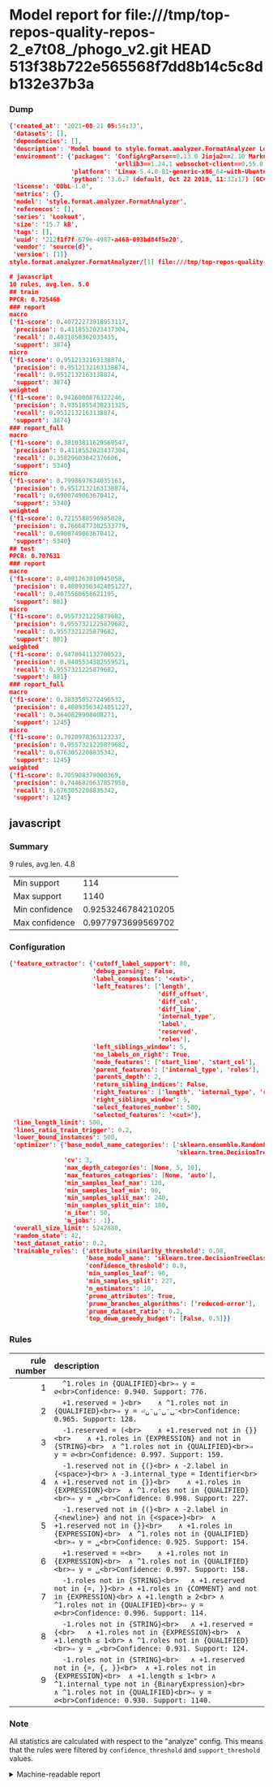 # Model report for file:///tmp/top-repos-quality-repos-2_e7t08_/phogo_v2.git HEAD 513f38b722e565568f7dd8b14c5c8db132e37b3a

### Dump

```json
{'created_at': '2021-08-21 05:54:33',
 'datasets': [],
 'dependencies': [],
 'description': 'Model bound to style.format.analyzer.FormatAnalyzer Lookout analyzer.',
 'environment': {'packages': 'ConfigArgParse==0.13.0 Jinja2==2.10 MarkupSafe==1.1.1 PyStemmer==1.3.0 PyYAML==5.1 Pympler==0.5 SQLAlchemy==1.2.10 SQLAlchemy-Utils==0.33.3 asdf==2.3.2 bblfsh==2.12.7 boto==2.49.0 boto3==1.9.130 botocore==1.12.130 cachetools==2.0.1 certifi==2019.3.9 chardet==3.0.4 clint==0.5.1 docker==3.7.0 docker-pycreds==0.4.0 dulwich==0.19.11 grpcio==1.19.0 grpcio-tools==1.19.0 humanfriendly==4.16.1 humanize==0.5.1 idna==2.8 jmespath==0.9.4 jsonschema==2.6.0 lookout-sdk==0.4.1 lookout-sdk-ml==0.19.0 lookout-style==0.2.0 lz4==2.1.6 modelforge==0.12.1 numpy==1.16.2 packaging==19.0 pandas==0.22.0 pip==19.0.3 protobuf==3.7.0 psycopg2-binary==2.7.5 pygtrie==2.3 pyparsing==2.3.1 python-dateutil==2.8.0 python-igraph==0.7.1.post6 pytz==2019.1 requests==2.21.0 requirements-parser==0.2.0 scikit-learn==0.20.1 scikit-optimize==0.5.2 scipy==1.2.1 semantic-version==2.6.0 setuptools==40.8.0 six==1.12.0 smart-open==1.8.1 sourced-ml==0.8.2 spdx==2.5.0 stringcase==1.2.0 tabulate==0.8.2 tqdm==4.31.1 '
                             'urllib3==1.24.1 websocket-client==0.55.0 xxhash==1.3.0',
                 'platform': 'Linux-5.4.0-81-generic-x86_64-with-Ubuntu-18.04-bionic',
                 'python': '3.6.7 (default, Oct 22 2018, 11:32:17) [GCC 8.2.0]'},
 'license': 'ODbL-1.0',
 'metrics': {},
 'model': 'style.format.analyzer.FormatAnalyzer',
 'references': [],
 'series': 'Lookout',
 'size': '15.7 kB',
 'tags': [],
 'uuid': '212f1f7f-679e-4987-a468-093bd84f5e20',
 'vendor': 'source{d}',
 'version': [1]}
style.format.analyzer.FormatAnalyzer/[1] file:///tmp/top-repos-quality-repos-2_e7t08_/phogo_v2.git 513f38b722e565568f7dd8b14c5c8db132e37b3a

# javascript
10 rules, avg.len. 5.0
## train
PPCR: 0.725468
### report
macro
{'f1-score': 0.40722273918953117,
 'precision': 0.4118552023437304,
 'recall': 0.4031858362033435,
 'support': 3874}
micro
{'f1-score': 0.9512132163138874,
 'precision': 0.9512132163138874,
 'recall': 0.9512132163138874,
 'support': 3874}
weighted
{'f1-score': 0.9426000876322246,
 'precision': 0.9351855430231325,
 'recall': 0.9512132163138874,
 'support': 3874}
### report_full
macro
{'f1-score': 0.38103811629560547,
 'precision': 0.4118552023437304,
 'recall': 0.35829603842376606,
 'support': 5340}
micro
{'f1-score': 0.7998697634035163,
 'precision': 0.9512132163138874,
 'recall': 0.6900749063670412,
 'support': 5340}
weighted
{'f1-score': 0.7215588596985028,
 'precision': 0.7666877302533779,
 'recall': 0.6900749063670412,
 'support': 5340}
## test
PPCR: 0.707631
### report
macro
{'f1-score': 0.4081263010945058,
 'precision': 0.40893563424051227,
 'recall': 0.4075560658621195,
 'support': 881}
micro
{'f1-score': 0.9557321225879682,
 'precision': 0.9557321225879682,
 'recall': 0.9557321225879682,
 'support': 881}
weighted
{'f1-score': 0.9478041132700523,
 'precision': 0.9405534382559521,
 'recall': 0.9557321225879682,
 'support': 881}
### report_full
macro
{'f1-score': 0.3833505272496532,
 'precision': 0.40893563424051227,
 'recall': 0.3640829908408271,
 'support': 1245}
micro
{'f1-score': 0.7920978363123237,
 'precision': 0.9557321225879682,
 'recall': 0.6763052208835342,
 'support': 1245}
weighted
{'f1-score': 0.705908379000369,
 'precision': 0.7446820637857958,
 'recall': 0.6763052208835342,
 'support': 1245}
```

## javascript
### Summary
9 rules, avg.len. 4.8

| | |
|-|-|
|Min support|114|
|Max support|1140|
|Min confidence|0.9253246784210205|
|Max confidence|0.9977973699569702|

### Configuration

```json
{'feature_extractor': {'cutoff_label_support': 80,
                       'debug_parsing': False,
                       'label_composites': '<cut>',
                       'left_features': ['length',
                                         'diff_offset',
                                         'diff_col',
                                         'diff_line',
                                         'internal_type',
                                         'label',
                                         'reserved',
                                         'roles'],
                       'left_siblings_window': 5,
                       'no_labels_on_right': True,
                       'node_features': ['start_line', 'start_col'],
                       'parent_features': ['internal_type', 'roles'],
                       'parents_depth': 2,
                       'return_sibling_indices': False,
                       'right_features': ['length', 'internal_type', 'reserved', 'roles'],
                       'right_siblings_window': 5,
                       'select_features_number': 500,
                       'selected_features': '<cut>'},
 'line_length_limit': 500,
 'lines_ratio_train_trigger': 0.2,
 'lower_bound_instances': 500,
 'optimizer': {'base_model_name_categories': ['sklearn.ensemble.RandomForestClassifier',
                                              'sklearn.tree.DecisionTreeClassifier'],
               'cv': 3,
               'max_depth_categories': [None, 5, 10],
               'max_features_categories': [None, 'auto'],
               'min_samples_leaf_max': 120,
               'min_samples_leaf_min': 90,
               'min_samples_split_max': 240,
               'min_samples_split_min': 180,
               'n_iter': 50,
               'n_jobs': -1},
 'overall_size_limit': 5242880,
 'random_state': 42,
 'test_dataset_ratio': 0.2,
 'trainable_rules': {'attribute_similarity_threshold': 0.98,
                     'base_model_name': 'sklearn.tree.DecisionTreeClassifier',
                     'confidence_threshold': 0.8,
                     'min_samples_leaf': 90,
                     'min_samples_split': 227,
                     'n_estimators': 10,
                     'prune_attributes': True,
                     'prune_branches_algorithms': ['reduced-error'],
                     'prune_dataset_ratio': 0.2,
                     'top_down_greedy_budget': [False, 0.5]}}
```

### Rules

| rule number | description |
|----:|:-----|
| 1 | `  ^1.roles in {QUALIFIED}<br>⇒ y = ∅<br>Confidence: 0.940. Support: 776.` |
| 2 | `  +1.reserved = }<br>	∧ ^1.roles not in {QUALIFIED}<br>⇒ y = ⏎␣⁻␣⁻␣⁻␣⁻<br>Confidence: 0.965. Support: 128.` |
| 3 | `  -1.reserved = (<br>	∧ +1.reserved not in {}}<br>	∧ +1.roles in {EXPRESSION} and not in {STRING}<br>	∧ ^1.roles not in {QUALIFIED}<br>⇒ y = ∅<br>Confidence: 0.997. Support: 159.` |
| 4 | `  -1.reserved not in {(}<br>	∧ -2.label in {<space>}<br>	∧ -3.internal_type = Identifier<br>	∧ +1.reserved not in {}}<br>	∧ +1.roles in {EXPRESSION}<br>	∧ ^1.roles not in {QUALIFIED}<br>⇒ y = ␣<br>Confidence: 0.998. Support: 227.` |
| 5 | `  -1.reserved not in {(}<br>	∧ -2.label in {<newline>} and not in {<space>}<br>	∧ +1.reserved not in {}}<br>	∧ +1.roles in {EXPRESSION}<br>	∧ ^1.roles not in {QUALIFIED}<br>⇒ y = ␣<br>Confidence: 0.925. Support: 154.` |
| 6 | `  +1.reserved = =<br>	∧ +1.roles not in {EXPRESSION}<br>	∧ ^1.roles not in {QUALIFIED}<br>⇒ y = ␣<br>Confidence: 0.997. Support: 158.` |
| 7 | `  -1.roles not in {STRING}<br>	∧ +1.reserved not in {=, }}<br>	∧ +1.roles in {COMMENT} and not in {EXPRESSION}<br>	∧ +1.length ≥ 2<br>	∧ ^1.roles not in {QUALIFIED}<br>⇒ y = ∅<br>Confidence: 0.996. Support: 114.` |
| 8 | `  -1.roles not in {STRING}<br>	∧ +1.reserved = {<br>	∧ +1.roles not in {EXPRESSION}<br>	∧ +1.length ≤ 1<br>	∧ ^1.roles not in {QUALIFIED}<br>⇒ y = ␣<br>Confidence: 0.931. Support: 124.` |
| 9 | `  -1.roles not in {STRING}<br>	∧ +1.reserved not in {=, {, }}<br>	∧ +1.roles not in {EXPRESSION}<br>	∧ +1.length ≤ 1<br>	∧ ^1.internal_type not in {BinaryExpression}<br>	∧ ^1.roles not in {QUALIFIED}<br>⇒ y = ∅<br>Confidence: 0.930. Support: 1140.` |

### Note
All statistics are calculated with respect to the "analyze" config. This means that the rules were filtered by
`confidence_threshold` and `support_threshold` values.

<details>
    <summary>Machine-readable report</summary>
```json
{"javascript": {"avg_rule_len": 4.777777777777778, "max_conf": 0.9977973699569702, "max_support": 1140, "min_conf": 0.9253246784210205, "min_support": 114, "num_rules": 9}}
```
</details>
